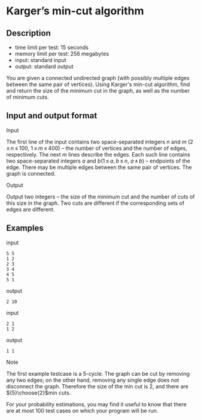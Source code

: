 # Karger’s min-cut algorithm

## Description

- time limit per test: 15 seconds
- memory limit per test: 256 megabytes
- input: standard input
- output: standard output

You are given a connected undirected graph (with possibly multiple edges between the same pair of vertices). Using Karger's min-cut algorithm, find and return the size of the minimum cut in the graph, as well as the number of minimum cuts.

## Input and output format

Input

The first line of the input contains two space-separated integers *n* and *m* (2 ≤ *n* ≤ 100, 1 ≤ *m* ≤ 400) – the number of vertices and the number of edges, respectively. The next *m* lines describe the edges. Each such line contains two space-separated integers *a* and *b*(1 ≤ *a*, *b* ≤ *n*, *a* ≠ *b*) – endpoints of the edge. There may be multiple edges between the same pair of vertices. The graph is connected.

Output

Output two integers – the size of the minimum cut and the number of cuts of this size in the graph. Two cuts are different if the corresponding sets of edges are different.

## Examples

input

```
5 5
1 2
2 3
3 4
4 5
5 1
```

output

```
2 10
```

input

```
2 1
1 2
```

output

```
1 1
```

Note

The first example testcase is a 5-cycle. The graph can be cut by removing any two edges; on the other hand, removing any single edge does not disconnect the graph. Therefore the size of the min cut is 2, and there are ${5}\choose{2}$min cuts.

For your probability estimations, you may find it useful to know that there are at most 100 test cases on which your program will be run.